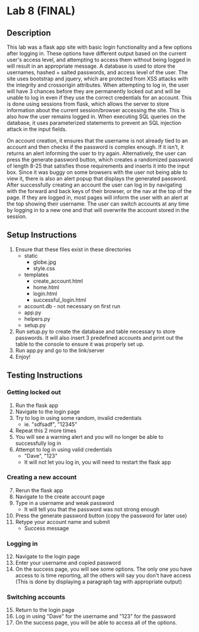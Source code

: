 # Lab 8 (FINAL)

## Description
This lab was a flask app site with basic login functionality and a few options after logging in. These options have
different output based on the current user's access level, and attempting to access them without being logged in will
result in an appropriate message. A database is used to store the usernames, hashed + salted passwords, and access level
of the user. The site uses bootstrap and jquery, which are protected from XSS attacks with the integrity and
crossorigin attributes. When attempting to log in, the user will have 3 chances before they are permanently locked out
and will be unable to log in even if they use the correct credentials for an account. This is done using sessions from
flask, which allows the server to store information about the current session/browser accessing the site. This is also
how the user remains logged in. When executing SQL queries on the database, it uses parameterized statements to prevent
an SQL injection attack in the input fields.

On account creation, it ensures that the username is not already tied to an account and then checks if the password
is complex enough. If it isn't, it returns an alert informing the user to try again. Alternatively, the user can press
the generate password button, which creates a randomized password of length 8-25 that satisfies those requirements and
inserts it into the input box. Since it was buggy on some browsers with the user not being able to view it, there is
also an alert popup that displays the generated password. After successfully creating an account the user can log in
by navigating with the forward and back keys of their browser, or the nav at the top of the page. If they are logged in,
most pages will inform the user with an alert at the top showing their username. The user can switch accounts at any
time by logging in to a new one and that will overwrite the account stored in the session.

## Setup Instructions
1. Ensure that these files exist in these directories
    * static
        * globe.jpg
        * style.css
    * templates
        * create_account.html
        * home.html
        * login.html
        * successful_login.html
    * account.db - not necessary on first run
    * app.py
    * helpers.py
    * setup.py
2. Run setup.py to create the database and table necessary to store passwords. It will also insert 3 predefined accounts
   and print out the table to the console to ensure it was properly set up.
3. Run app.py and go to the link/server
4. Enjoy!

## Testing Instructions
### Getting locked out
1. Run the flask app
2. Navigate to the login page
3. Try to log in using some random, invalid credentials
    * ie. "sdfsadf", "12345"
4. Repeat this 2 more times
5. You will see a warning alert and you will no longer be able to successfully log in
6. Attempt to log in using valid credentials
    * "Dave", "123"
    * It will not let you log in, you will need to restart the flask app
### Creating a new account
7. Rerun the flask app
8. Navigate to the create account page
9. Type in a username and weak password
    * It will tell you that the password was not strong enough
10. Press the generate password button (copy the password for later use)
11. Retype your account name and submit
    * Success message
### Logging in
12. Navigate to the login page
13. Enter your username and copied password
14. On the success page, you will see some options. The only one you have access to is time reporting, all the others
   will say you don't have access (This is done by displaying a paragraph tag with appropriate output)
### Switching accounts
15. Return to the login page
16. Log in using "Dave" for the username and "123" for the password
17. On the success page, you will be able to access all of the options.
